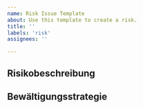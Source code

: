 ```yaml
---
name: Risk Issue Template
about: Use this template to create a risk.
title: ''
labels: 'risk'
assignees: ''

---
```


## Risikobeschreibung

## Bewältigungsstrategie
